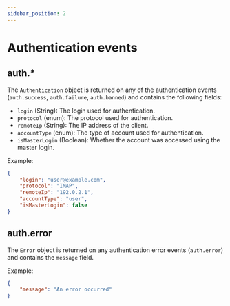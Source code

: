 ```yaml
---
sidebar_position: 2
---
```


# Authentication events

## auth.*

The `Authentication` object is returned on any of the authentication events (`auth.success`, `auth.failure`, `auth.banned`) and contains the following fields:

- `login` (String): The login used for authentication.
- `protocol` (enum): The protocol used for authentication.
- `remoteIp` (String): The IP address of the client.
- `accountType` (enum): The type of account used for authentication.
- `isMasterLogin` (Boolean): Whether the account was accessed using the master login.

Example:

```json
{
    "login": "user@example.com",
    "protocol": "IMAP",
    "remoteIp": "192.0.2.1",
    "accountType": "user",
    "isMasterLogin": false
}
```

## auth.error

The `Error` object is returned on any authentication error events (`auth.error`) and contains the `message` field.

Example:

```json
{
    "message": "An error occurred"
}
```

